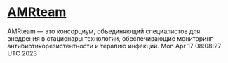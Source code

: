 # [AMRteam](https://amrteam.ru/)

AMRteam — это консорциум, объединяющий специалистов для внедрения в стационары технологии, обеспечивающие мониторинг антибиотикорезистентности и терапию инфекций.
Mon Apr 17 08:08:27 UTC 2023
